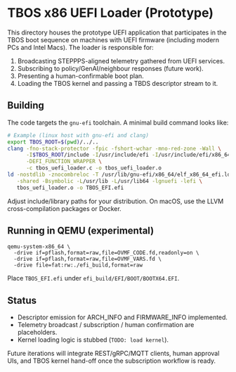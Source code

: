 # TBOS x86 UEFI Loader (Prototype)

This directory houses the prototype UEFI application that participates in the
TBOS boot sequence on machines with UEFI firmware (including modern PCs and
Intel Macs). The loader is responsible for:

1. Broadcasting STEPPPS-aligned telemetry gathered from UEFI services.
2. Subscribing to policy/GenAI/neighbour responses (future work).
3. Presenting a human-confirmable boot plan.
4. Loading the TBOS kernel and passing a TBDS descriptor stream to it.

## Building

The code targets the `gnu-efi` toolchain. A minimal build command looks like:

```bash
# Example (linux host with gnu-efi and clang)
export TBOS_ROOT=$(pwd)/../..
clang -fno-stack-protector -fpic -fshort-wchar -mno-red-zone -Wall \
      -I$TBOS_ROOT/include -I/usr/include/efi -I/usr/include/efi/x86_64 \
      -DEFI_FUNCTION_WRAPPER \
      -c tbos_uefi_loader.c -o tbos_uefi_loader.o
ld -nostdlib -znocombreloc -T /usr/lib/gnu-efi/x86_64/elf_x86_64_efi.lds \
   -shared -Bsymbolic -L/usr/lib -L/usr/lib64 -lgnuefi -lefi \
   tbos_uefi_loader.o -o TBOS_EFI.efi
```

Adjust include/library paths for your distribution. On macOS, use the LLVM
cross-compilation packages or Docker.

## Running in QEMU (experimental)

```
qemu-system-x86_64 \
  -drive if=pflash,format=raw,file=OVMF_CODE.fd,readonly=on \
  -drive if=pflash,format=raw,file=OVMF_VARS.fd \
  -drive file=fat:rw:./efi_build,format=raw
```

Place `TBOS_EFI.efi` under `efi_build/EFI/BOOT/BOOTX64.EFI`.

## Status

- Descriptor emission for ARCH_INFO and FIRMWARE_INFO implemented.
- Telemetry broadcast / subscription / human confirmation are placeholders.
- Kernel loading logic is stubbed (`TODO: load kernel`).

Future iterations will integrate REST/gRPC/MQTT clients, human approval UIs, and
TBOS kernel hand-off once the subscription workflow is ready.
